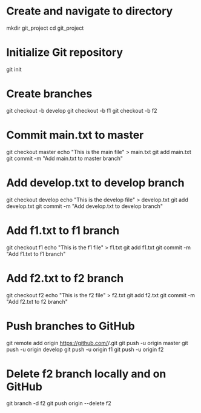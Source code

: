 # Create and navigate to directory
mkdir git_project
cd git_project

# Initialize Git repository
git init

# Create branches
git checkout -b develop
git checkout -b f1
git checkout -b f2

# Commit main.txt to master
git checkout master
echo "This is the main file" > main.txt
git add main.txt
git commit -m "Add main.txt to master branch"

# Add develop.txt to develop branch
git checkout develop
echo "This is the develop file" > develop.txt
git add develop.txt
git commit -m "Add develop.txt to develop branch"

# Add f1.txt to f1 branch
git checkout f1
echo "This is the f1 file" > f1.txt
git add f1.txt
git commit -m "Add f1.txt to f1 branch"

# Add f2.txt to f2 branch
git checkout f2
echo "This is the f2 file" > f2.txt
git add f2.txt
git commit -m "Add f2.txt to f2 branch"

# Push branches to GitHub
git remote add origin https://github.com/<your-username>/<your-repo>.git
git push -u origin master
git push -u origin develop
git push -u origin f1
git push -u origin f2

# Delete f2 branch locally and on GitHub
git branch -d f2
git push origin --delete f2
